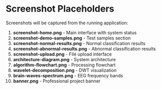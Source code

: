 # Screenshot Placeholders

Screenshots will be captured from the running application:

1. **screenshot-home.png** - Main interface with system status
2. **screenshot-demo-samples.png** - Test samples section
3. **screenshot-normal-results.png** - Normal classification results
4. **screenshot-abnormal-results.png** - Abnormal classification results
5. **screenshot-upload.png** - File upload interface
6. **architecture-diagram.png** - System architecture
7. **algorithm-flowchart.png** - Processing flowchart
8. **wavelet-decomposition.png** - DWT visualization
9. **brain-waves-spectrum.png** - EEG frequency bands
10. **banner.png** - Professional project banner